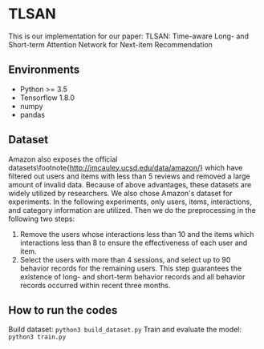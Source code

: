 # TLSAN
This is our implementation for our paper: TLSAN: Time-aware Long- and Short-term Attention Network for Next-item Recommendation

## Environments
- Python >= 3.5
- Tensorflow 1.8.0
- numpy
- pandas

## Dataset
Amazon also exposes the official datasets\footnote{http://jmcauley.ucsd.edu/data/amazon/} which have filtered out users and items with less than 5 reviews and removed a large amount of invalid data. Because of above advantages, these datasets are widely utilized by researchers. We also chose Amazon's dataset for experiments. In the following experiments, only users, items, interactions, and category information are utilized. Then we do the preprocessing in the following two steps:
1. Remove the users whose interactions less than 10 and the items which interactions less than 8 to ensure the effectiveness of each user and item.
2. Select the users with more than 4 sessions, and select up to 90 behavior records for the remaining users. This step guarantees the existence of long- and short-term behavior records and all behavior records occurred within recent three months.

## How to run the codes
Build dataset:
`python3 build_dataset.py`
Train and evaluate the model:
`python3 train.py`
